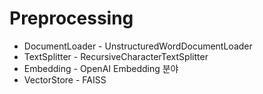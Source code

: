 # Preprocessing
- DocumentLoader - UnstructuredWordDocumentLoader
- TextSplitter - RecursiveCharacterTextSplitter
- Embedding - OpenAI Embedding 분야
- VectorStore - FAISS